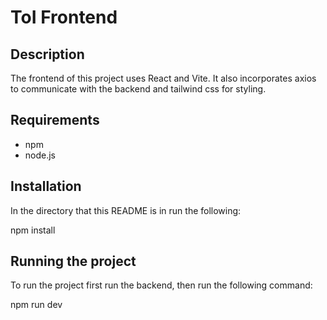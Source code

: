 # ToI Frontend

## Description
The frontend of this project uses React and Vite. It also incorporates axios to communicate with the backend and tailwind css for styling.

## Requirements
 - npm
 - node.js

## Installation
In the directory that this README is in run the following:

npm install

## Running the project
To run the project first run the backend, then run the following command:

npm run dev